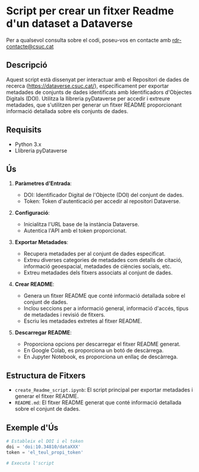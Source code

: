 # Script per crear un fitxer Readme d'un dataset a Dataverse
Per a qualsevol consulta sobre el codi, poseu-vos en contacte amb rdr-contacte@csuc.cat

## Descripció
Aquest script està dissenyat per interactuar amb el Repositori de dades de recerca (https://dataverse.csuc.cat/), específicament per exportar metadades de conjunts de dades identificats amb Identificadors d'Objectes Digitals (DOI). Utilitza la llibreria pyDataverse per accedir i extreure metadades, que s'utilitzen per generar un fitxer README proporcionant informació detallada sobre els conjunts de dades.

## Requisits
- Python 3.x
- Llibreria pyDataverse

## Ús
1. **Paràmetres d'Entrada**:
    - DOI: Identificador Digital de l'Objecte (DOI) del conjunt de dades.
    - Token: Token d'autenticació per accedir al repositori Dataverse.

2. **Configuració**:
    - Inicialitza l'URL base de la instància Dataverse.
    - Autentica l'API amb el token proporcionat.

3. **Exportar Metadades**:
    - Recupera metadades per al conjunt de dades especificat.
    - Extreu diverses categories de metadades com detalls de citació, informació geoespacial, metadades de ciències socials, etc.
    - Extreu metadades dels fitxers associats al conjunt de dades.

4. **Crear README**:
    - Genera un fitxer README que conté informació detallada sobre el conjunt de dades.
    - Inclou seccions per a informació general, informació d'accés, tipus de metadades i revisió de fitxers.
    - Escriu les metadades extretes al fitxer README.

5. **Descarregar README**:
    - Proporciona opcions per descarregar el fitxer README generat.
    - En Google Colab, es proporciona un botó de descàrrega.
    - En Jupyter Notebook, es proporciona un enllaç de descàrrega.

## Estructura de Fitxers
- `create_Readme_script.ipynb`: El script principal per exportar metadades i generar el fitxer README.
- `README.md`: El fitxer README generat que conté informació detallada sobre el conjunt de dades.

## Exemple d'Ús
```python
# Estableix el DOI i el token
doi = 'doi:10.34810/dataXXX'
token = 'el_teul_propi_token'

# Executa l'script
